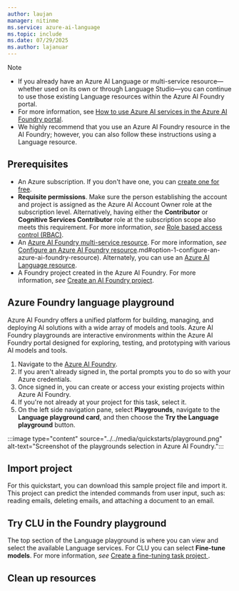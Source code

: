 ```yaml
---
author: laujan
manager: nitinme
ms.service: azure-ai-language
ms.topic: include
ms.date: 07/29/2025
ms.author: lajanuar
---
```


> [!NOTE]
>
> * If you already have an Azure AI Language or multi-service resource—whether used on its own or through Language Studio—you can continue to use those existing Language resources within the Azure AI Foundry portal. 
> * For more information, see [How to use Azure AI services in the Azure AI Foundry portal](/azure/ai-services/connect-services-ai-foundry-portal).
> * We highly recommend that you use an Azure AI Foundry resource in the AI Foundry; however, you can also follow these instructions using a Language resource.

## Prerequisites

* An Azure subscription. If you don't have one, you can [create one for free](https://azure.microsoft.com/free/cognitive-services).
* **Requisite permissions**. Make sure the person establishing the account and project is assigned as the Azure AI Account Owner role at the subscription level. Alternatively, having either the **Contributor** or **Cognitive Services Contributor** role at the subscription scope also meets this requirement. For more information, *see* [Role based access control (RBAC)](/azure/ai-foundry/openai/how-to/role-based-access-control#cognitive-services-contributor).
*  An [Azure AI Foundry multi-service resource](/azure/ai-services/multi-service-resource). For more information, *see* [Configure an Azure AI Foundry resource](../../how-to/configure-azure-resources.md).md#option-1-configure-an-azure-ai-foundry-resource). Alternately, you can use an [Azure AI Language resource](https://portal.azure.com/?Microsoft_Azure_PIMCommon=true#create/Microsoft.CognitiveServicesTextAnalytics).
* A Foundry project created in the Azure AI Foundry. For more information, *see* [Create an AI Foundry project](/azure/ai-foundry/how-to/create-projects).

## Azure Foundry language playground

Azure AI Foundry offers a unified platform for building, managing, and deploying AI solutions with a wide array of models and tools. Azure AI Foundry playgrounds are interactive environments within the Azure AI Foundry portal designed for exploring, testing, and prototyping with various AI models and tools.

1. Navigate to the [Azure AI Foundry](https://ai.azure.com/).
1. If you aren't already signed in, the portal prompts you to do so with your Azure credentials.
1. Once signed in, you can create or access your existing projects within Azure AI Foundry.
1. If you're not already at your project for this task, select it.
1. On the left side navigation pane, select **Playgrounds**, navigate to the **Language playground card**, and then choose the **Try the Language playground** button.

  :::image type="content" source="../../media/quickstarts/playground.png" alt-text="Screenshot of the playgrounds selection in Azure AI Foundry.":::

## Import project
For this quickstart, you can download this sample project file and import it. This project can predict the intended commands from user input, such as: reading emails, deleting emails, and attaching a document to an email.

## Try CLU in the Foundry playground

The top section of the Language playground is where you can view and select the available Language services. For CLU you can select **Fine-tune models**. For more information, *see* [Create a fine-tuning task project ](../../how-to/create-project.md).



## Clean up resources



